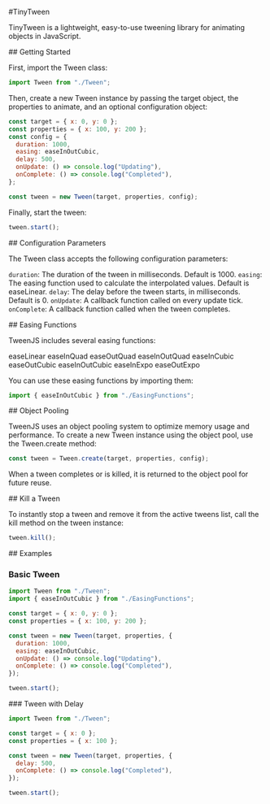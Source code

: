 #TinyTween

TinyTween is a lightweight, easy-to-use tweening library for animating objects in JavaScript.

## Getting Started

First, import the Tween class:

```js
import Tween from "./Tween";
```

Then, create a new Tween instance by passing the target object, the properties to animate, and an optional configuration object:

```js
const target = { x: 0, y: 0 };
const properties = { x: 100, y: 200 };
const config = {
  duration: 1000,
  easing: easeInOutCubic,
  delay: 500,
  onUpdate: () => console.log("Updating"),
  onComplete: () => console.log("Completed"),
};

const tween = new Tween(target, properties, config);
```

Finally, start the tween:

```js
tween.start();
```

## Configuration Parameters

The Tween class accepts the following configuration parameters:

`duration`: The duration of the tween in milliseconds. Default is 1000.
`easing`: The easing function used to calculate the interpolated values. Default is easeLinear.
`delay`: The delay before the tween starts, in milliseconds. Default is 0.
`onUpdate`: A callback function called on every update tick.
`onComplete`: A callback function called when the tween completes.

## Easing Functions

TweenJS includes several easing functions:

easeLinear
easeInQuad
easeOutQuad
easeInOutQuad
easeInCubic
easeOutCubic
easeInOutCubic
easeInExpo
easeOutExpo

You can use these easing functions by importing them:

```js
import { easeInOutCubic } from "./EasingFunctions";
```

## Object Pooling

TweenJS uses an object pooling system to optimize memory usage and performance. To create a new Tween instance using the object pool, use the Tween.create method:

```js
const tween = Tween.create(target, properties, config);
```

When a tween completes or is killed, it is returned to the object pool for future reuse.

## Kill a Tween

To instantly stop a tween and remove it from the active tweens list, call the kill method on the tween instance:

```js
tween.kill();
```

## Examples

### Basic Tween

```js
import Tween from "./Tween";
import { easeInOutCubic } from "./EasingFunctions";

const target = { x: 0, y: 0 };
const properties = { x: 100, y: 200 };

const tween = new Tween(target, properties, {
  duration: 1000,
  easing: easeInOutCubic,
  onUpdate: () => console.log("Updating"),
  onComplete: () => console.log("Completed"),
});

tween.start();
```

### Tween with Delay

```js
import Tween from "./Tween";

const target = { x: 0 };
const properties = { x: 100 };

const tween = new Tween(target, properties, {
  delay: 500,
  onComplete: () => console.log("Completed"),
});

tween.start();
```
